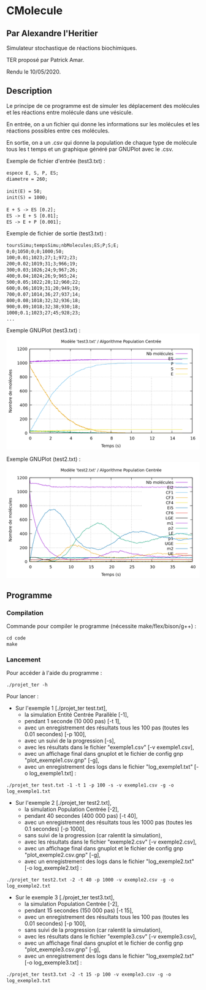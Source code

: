 # CMolecule
## Par Alexandre l'Heritier
Simulateur stochastique de réactions biochimiques.

TER proposé par Patrick Amar.

Rendu le 10/05/2020.

## Description

Le principe de ce programme est de simuler les déplacement des molécules et les réactions entre molécule dans une vésicule.

En entrée, on a un fichier qui donne les informations sur les molécules et les réactions possibles entre ces molécules.

En sortie, on a un .csv qui donne la population de chaque type de molécule tous les t temps et un graphique généré par GNUPlot avec le .csv.

Exemple de fichier d'entrée (test3.txt) :
```
espece E, S, P, ES;
diametre = 260;

init(E) = 50;
init(S) = 1000;

E + S -> ES [0.2];
ES -> E + S [0.01];
ES -> E + P [0.001];
```

Exemple de fichier de sortie (test3.txt) :
```
toursSimu;tempsSimu;nbMolecules;ES;P;S;E;
0;0;1050;0;0;1000;50;
100;0.01;1023;27;1;972;23;
200;0.02;1019;31;3;966;19;
300;0.03;1026;24;9;967;26;
400;0.04;1024;26;9;965;24;
500;0.05;1022;28;12;960;22;
600;0.06;1019;31;20;949;19;
700;0.07;1014;36;27;937;14;
800;0.08;1018;32;32;936;18;
900;0.09;1018;32;38;930;18;
1000;0.1;1023;27;45;928;23;
...
```
Exemple GNUPlot (test3.txt) :
![alt text](exemple3.png)

Exemple GNUPlot (test2.txt) :
![alt text](exemple2.png)

## Programme
### Compilation
Commande pour compiler le programme (nécessite make/flex/bison/g++) :
```
cd code
make
```

### Lancement
Pour accéder à l'aide du programme :
```
./projet_ter -h
```

Pour lancer : 
 - Sur l'exemple 1 [./projet_ter test.txt],
   * la simulation Entité Centrée Parallèle [-1],
   * pendant 1 seconde (10 000 pas) [-t 1],
   * avec un enregistrement des résultats tous les 100 pas (toutes les 0.01 secondes) [-p 100],
   * avec un suivi de la progression [-s],
   * avec les résultats dans le fichier "exemple1.csv" [-v exemple1.csv],
   * avec un affichage final dans gnuplot et le fichier de config gnp "plot_exemple1.csv.gnp" [-g],
   * avec un enregistrement des logs dans le fichier "log_exemple1.txt" [-o log_exemple1.txt] :
```
./projet_ter test.txt -1 -t 1 -p 100 -s -v exemple1.csv -g -o log_exemple1.txt
```

 - Sur l'exemple 2 [./projet_ter test2.txt],
   * la simulation Population Centrée [-2],
   * pendant 40 secondes (400 000 pas) [-t 40],
   * avec un enregistrement des résultats tous les 1000 pas (toutes les 0.1 secondes) [-p 1000],
   * sans suivi de la progression (car ralentit la simulation),
   * avec les résultats dans le fichier "exemple2.csv" [-v exemple2.csv],
   * avec un affichage final dans gnuplot et le fichier de config gnp "plot_exemple2.csv.gnp" [-g],
   * avec un enregistrement des logs dans le fichier "log_exemple2.txt" [-o log_exemple2.txt] :
```
./projet_ter test2.txt -2 -t 40 -p 1000 -v exemple2.csv -g -o log_exemple2.txt
```

 - Sur le exemple 3 [./projet_ter test3.txt],
   * la simulation Population Centrée [-2],
   * pendant 15 secondes (150 000 pas) [-t 15],
   * avec un enregistrement des résultats tous les 100 pas (toutes les 0.01 secondes) [-p 100],
   * sans suivi de la progression (car ralentit la simulation),
   * avec les résultats dans le fichier "exemple3.csv" [-v exemple3.csv],
   * avec un affichage final dans gnuplot et le fichier de config gnp "plot_exemple3.csv.gnp" [-g],
   * avec un enregistrement des logs dans le fichier "log_exemple2.txt" [-o log_exemple3.txt] :
```
./projet_ter test3.txt -2 -t 15 -p 100 -v exemple3.csv -g -o log_exemple3.txt
```
